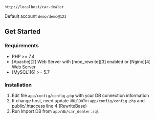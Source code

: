 ```shell
http://localhost/car-dealer
```

Default account
`demo/demo@123`

## Get Started

### Requirements

* PHP >= 7.4
* [Apache][2] Web Server with [mod_rewrite][3] enabled or [Nginx][4] Web Server
* [MySQL][6] >= 5.7

### Installation

1. Edit file `app/config/config.php` with your DB connection information
2. If change host, need update `URLROOT`in `app/config/config.php` and public/.htaccess line 4 (RewriteBase) 
3. Run Import DB from `app/db/car_dealer.sql`